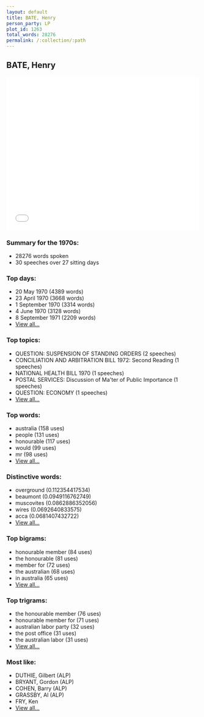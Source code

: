 ```yaml
---
layout: default
title: BATE, Henry
person_party: LP
plot_id: 1263
total_words: 28276
permalink: /:collection/:path
---
```


## BATE, Henry

<iframe width="100%" height="400" frameborder="0" scrolling="no" src="//plot.ly/~wragge/1263.embed"></iframe>


### Summary for the 1970s:

* 28276 words spoken
* 30 speeches over 27 sitting days


### Top days:

* 20 May 1970 (4389 words)
* 23 April 1970 (3668 words)
* 1 September 1970 (3314 words)
* 4 June 1970 (3128 words)
* 8 September 1971 (2209 words)
* [View all...](days/)


### Top topics:

* QUESTION: SUSPENSION OF STANDING ORDERS (2 speeches)
* CONCILIATION AND ARBITRATION BILL 1972: Second Reading (1 speeches)
* NATIONAL HEALTH BILL 1970 (1 speeches)
* POSTAL SERVICES: Discussion of Ma'ter of Public Importance (1 speeches)
* QUESTION: ECONOMY (1 speeches)
* [View all...](topics/)


### Top words:

* australia (158 uses)
* people (131 uses)
* honourable (117 uses)
* would (99 uses)
* mr (98 uses)
* [View all...](words/)


### Distinctive words:

* overground (0.112354417534)
* beaumont (0.0949116762749)
* muscovites (0.0862886352056)
* wires (0.0692640833575)
* acca (0.0681407432722)
* [View all...](sig_words/)


### Top bigrams:

* honourable member (84 uses)
* the honourable (81 uses)
* member for (72 uses)
* the australian (68 uses)
* in australia (65 uses)
* [View all...](bigrams/)


### Top trigrams:

* the honourable member (76 uses)
* honourable member for (71 uses)
* australian labor party (32 uses)
* the post office (31 uses)
* the australian labor (31 uses)
* [View all...](trigrams/)


### Most like:

* DUTHIE, Gilbert (ALP)
* BRYANT, Gordon (ALP)
* COHEN, Barry (ALP)
* GRASSBY, Al (ALP)
* FRY, Ken 
* [View all...](similarities/)
